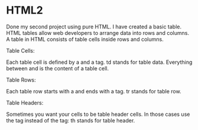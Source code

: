 # HTML2
Done my second project using pure HTML. I have created a basic table. HTML tables allow web developers to arrange data into rows and columns. 
A table in HTML consists of table cells inside rows and columns.

Table Cells:

Each table cell is defined by a <td> and a </td> tag.
td stands for table data.
Everything between <td> and </td> is the content of a table cell.

Table Rows:

Each table row starts with a <tr> and ends with a </tr> tag.
tr stands for table row.

Table Headers:

Sometimes you want your cells to be table header cells. In those cases use the <th> tag instead of the <td> tag:
th stands for table header.
